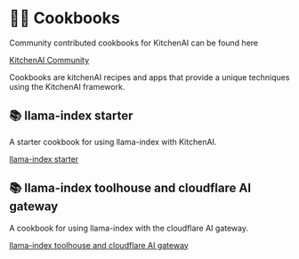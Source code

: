 # 🧑‍🍳 Cookbooks

Community contributed cookbooks for KitchenAI can be found here

[KitchenAI Community](https://github.com/epuerta9/kitchenai-community)

Cookbooks are kitchenAI recipes and apps that provide a unique techniques using the KitchenAI framework.


## 📚 **llama-index starter**

A starter cookbook for using llama-index with KitchenAI.

[llama-index starter](https://github.com/epuerta9/kitchenai-community/blob/main/src/kitchenai_community/llama_index_starter/README.md)


## 📚 **llama-index toolhouse and cloudflare AI gateway**

A cookbook for using llama-index with the cloudflare AI gateway.

[llama-index toolhouse and cloudflare AI gateway](https://github.com/epuerta9/kitchenai-community/tree/main/src/kitchenai_community/llama_index_toolhouse_cloudflare)


